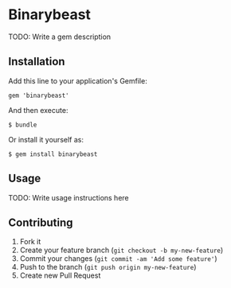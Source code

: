 # Binarybeast

TODO: Write a gem description

## Installation

Add this line to your application's Gemfile:

    gem 'binarybeast'

And then execute:

    $ bundle

Or install it yourself as:

    $ gem install binarybeast

## Usage

TODO: Write usage instructions here

## Contributing

1. Fork it
2. Create your feature branch (`git checkout -b my-new-feature`)
3. Commit your changes (`git commit -am 'Add some feature'`)
4. Push to the branch (`git push origin my-new-feature`)
5. Create new Pull Request

